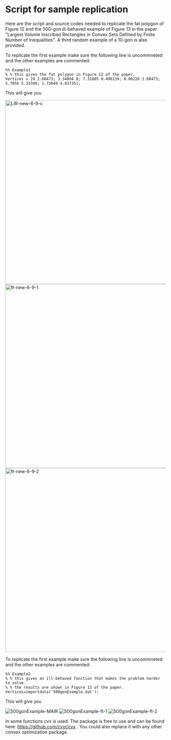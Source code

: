 # Script for sample replication

Here are the script and source codes needed to replicate the fat polygon of Figure 12 and the 500-gon ill-behaved example of Figure 13 in the paper "Largest Volume Inscribed Rectangles in Convex Sets Defined by Finite Number of Inequalities". A third random example of a 10-gon is also provided.

To replicate the first example make sure the following line is uncommneted and the other examples are commented:

```
%% Example1
% % this gives the fat polygon in Figure 12 of the paper.
Vertices = [0 2.60473; 3.34894 0; 7.31805 0.496139; 8.06226 2.60473; 5.7056 5.33349; 1.73649 4.83735];
```
This will give you

<img width="576" alt="LIR-new-6-9-c" src="https://github.com/behroozim/2022.0239/assets/50671703/5735e4f5-ec81-49ef-9de2-9c3159b9172d">
<img width="576" alt="ft-new-6-9-1" src="https://github.com/behroozim/2022.0239/assets/50671703/24619e98-529b-4325-94cc-7184d91f1ffd">
<img width="576" alt="ft-new-6-9-2" src="https://github.com/behroozim/2022.0239/assets/50671703/8b904bbd-a10e-45a9-b31e-acade813727e">

To replicate the first example make sure the following line is uncommneted and the other examples are commented:

```
%% Example2
% % this gives an ill-behaved function that makes the problem harder to solve.
% % the results are shown in Figure 13 of the paper.
Vertices=importdata('500gonExample.dat'); 
```
This will give you

![500gonExample-MAIR](https://github.com/behroozim/2022.0239/assets/50671703/120261f7-5ca0-430f-8257-521e3a8bc76d)
![500gonExample-ft-1](https://github.com/behroozim/2022.0239/assets/50671703/b99b9a73-3e04-407c-a9c8-b3b88a29b2d2)
![500gonExample-ft-2](https://github.com/behroozim/2022.0239/assets/50671703/80b3aa02-a319-47b6-a10b-1660229a1b84)

In some functions cvx is used. The package is free to use and can be found here: https://github.com/cvxr/cvx .
You could also replace it with any other convex optimization package.
